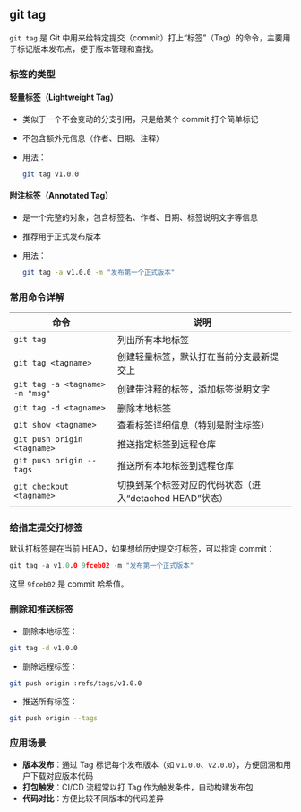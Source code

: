 ## git tag

`git tag` 是 Git 中用来给特定提交（commit）打上“标签”（Tag）的命令，主要用于标记版本发布点，便于版本管理和查找。

### 标签的类型

#### **轻量标签（Lightweight Tag）**

- 类似于一个不会变动的分支引用，只是给某个 commit 打个简单标记

- 不包含额外元信息（作者、日期、注释）

- 用法：

  ```bash
  git tag v1.0.0
  ```

#### **附注标签（Annotated Tag）**

- 是一个完整的对象，包含标签名、作者、日期、标签说明文字等信息

- 推荐用于正式发布版本

- 用法：

  ```bash
  git tag -a v1.0.0 -m "发布第一个正式版本"
  ```

### 常用命令详解

| 命令                            | 说明                                                    |
| ------------------------------- | ------------------------------------------------------- |
| `git tag`                       | 列出所有本地标签                                        |
| `git tag <tagname>`             | 创建轻量标签，默认打在当前分支最新提交上                |
| `git tag -a <tagname> -m "msg"` | 创建带注释的标签，添加标签说明文字                      |
| `git tag -d <tagname>`          | 删除本地标签                                            |
| `git show <tagname>`            | 查看标签详细信息（特别是附注标签）                      |
| `git push origin <tagname>`     | 推送指定标签到远程仓库                                  |
| `git push origin --tags`        | 推送所有本地标签到远程仓库                              |
| `git checkout <tagname>`        | 切换到某个标签对应的代码状态（进入“detached HEAD”状态） |

### 给指定提交打标签

默认打标签是在当前 HEAD，如果想给历史提交打标签，可以指定 commit：

```cpp
git tag -a v1.0.0 9fceb02 -m "发布第一个正式版本"
```

这里 `9fceb02` 是 commit 哈希值。

### 删除和推送标签

- 删除本地标签：

```bash
git tag -d v1.0.0
```

- 删除远程标签：

```bash
git push origin :refs/tags/v1.0.0
```

- 推送所有标签：

```bash
git push origin --tags
```

### 应用场景

- **版本发布**：通过 Tag 标记每个发布版本（如 `v1.0.0`、`v2.0.0`），方便回溯和用户下载对应版本代码
- **打包触发**：CI/CD 流程常以打 Tag 作为触发条件，自动构建发布包
- **代码对比**：方便比较不同版本的代码差异